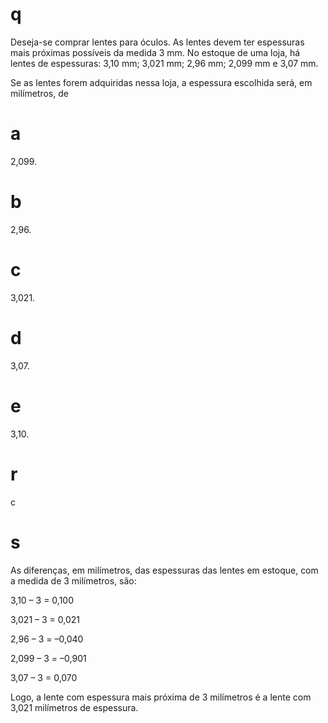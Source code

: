 # q
Deseja-se comprar lentes para óculos. As lentes devem ter espessuras mais próximas possíveis da medida 3 mm. No estoque de uma loja, há lentes de espessuras: 3,10 mm; 3,021 mm; 2,96 mm; 2,099 mm e 3,07 mm.

Se as lentes forem adquiridas nessa loja, a espessura escolhida será, em milímetros, de

# a
2,099.

# b
2,96.

# c
3,021.

# d
3,07.

# e
3,10.

# r
c

# s
As diferenças, em milímetros, das espessuras das lentes em estoque, com a medida de 3 milímetros, são:

3,10 – 3 = 0,100

3,021 – 3 = 0,021

2,96 – 3 = –0,040

2,099 – 3 = –0,901

3,07 – 3 = 0,070

Logo, a lente com espessura mais próxima de 3 milímetros é a lente com 3,021 milímetros de espessura.
